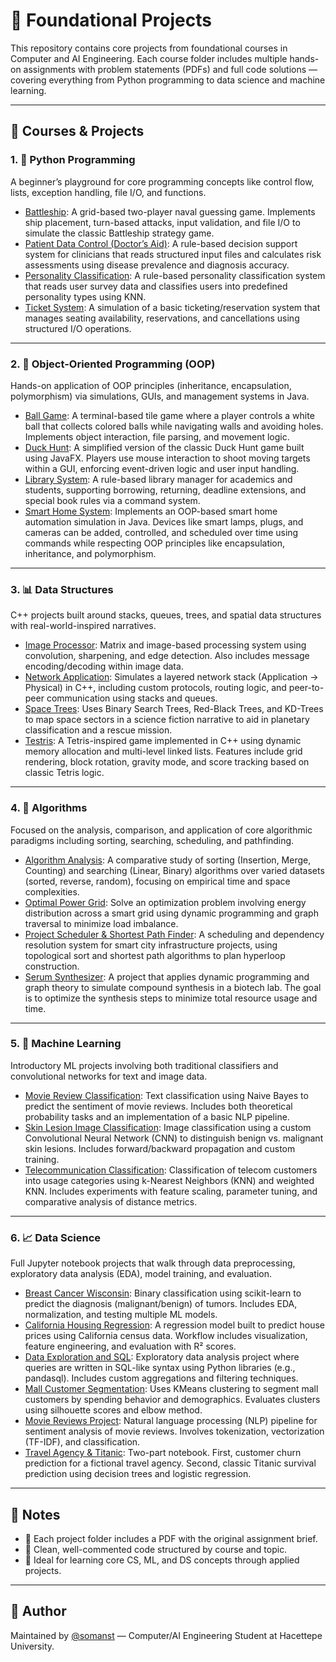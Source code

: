 # 🧠 Foundational Projects

This repository contains core projects from foundational courses in Computer and AI Engineering. Each course folder includes multiple hands-on assignments with problem statements (PDFs) and full code solutions — covering everything from Python programming to data science and machine learning.

---

## 📘 Courses & Projects

### 1. 🐍 Python Programming
A beginner’s playground for core programming concepts like control flow, lists, exception handling, file I/O, and functions.

- [Battleship](https://github.com/somanst/Foundational_Projects/tree/main/Python/Battleship): A grid-based two-player naval guessing game. Implements ship placement, turn-based attacks, input validation, and file I/O to simulate the classic Battleship strategy game.
- [Patient Data Control (Doctor’s Aid)](https://github.com/somanst/Foundational_Projects/tree/main/Python/Patient%20Data%20Control): A rule-based decision support system for clinicians that reads structured input files and calculates risk assessments using disease prevalence and diagnosis accuracy.
- [Personality Classification](https://github.com/somanst/Foundational_Projects/tree/main/Python/PersonalityClassification): A rule-based personality classification system that reads user survey data and classifies users into predefined personality types using KNN.
- [Ticket System](https://github.com/somanst/Foundational_Projects/tree/main/Python/TicketSystem): A simulation of a basic ticketing/reservation system that manages seating availability, reservations, and cancellations using structured I/O operations.

---

### 2. 🧱 Object-Oriented Programming (OOP)
Hands-on application of OOP principles (inheritance, encapsulation, polymorphism) via simulations, GUIs, and management systems in Java.

- [Ball Game](https://github.com/somanst/Foundational_Projects/tree/main/OOP/Ball%20Game): A terminal-based tile game where a player controls a white ball that collects colored balls while navigating walls and avoiding holes. Implements object interaction, file parsing, and movement logic.
- [Duck Hunt](https://github.com/somanst/Foundational_Projects/tree/main/OOP/DuckHunt): A simplified version of the classic Duck Hunt game built using JavaFX. Players use mouse interaction to shoot moving targets within a GUI, enforcing event-driven logic and user input handling.
- [Library System](https://github.com/somanst/Foundational_Projects/tree/main/OOP/LibrarySystem): A rule-based library manager for academics and students, supporting borrowing, returning, deadline extensions, and special book rules via a command system.
- [Smart Home System](https://github.com/somanst/Foundational_Projects/tree/main/OOP/Smart%20Home%20System): Implements an OOP-based smart home automation simulation in Java. Devices like smart lamps, plugs, and cameras can be added, controlled, and scheduled over time using commands while respecting OOP principles like encapsulation, inheritance, and polymorphism.

---

### 3. 📊 Data Structures
C++ projects built around stacks, queues, trees, and spatial data structures with real-world-inspired narratives.

- [Image Processor](https://github.com/somanst/Foundational_Projects/tree/main/DataStructures/ImageProcessor): Matrix and image-based processing system using convolution, sharpening, and edge detection. Also includes message encoding/decoding within image data.
- [Network Application](https://github.com/somanst/Foundational_Projects/tree/main/DataStructures/NetworkApplication): Simulates a layered network stack (Application → Physical) in C++, including custom protocols, routing logic, and peer-to-peer communication using stacks and queues.
- [Space Trees](https://github.com/somanst/Foundational_Projects/tree/main/DataStructures/SpaceTrees): Uses Binary Search Trees, Red-Black Trees, and KD-Trees to map space sectors in a science fiction narrative to aid in planetary classification and a rescue mission.
- [Testris](https://github.com/somanst/Foundational_Projects/tree/main/DataStructures/Testris): A Tetris-inspired game implemented in C++ using dynamic memory allocation and multi-level linked lists. Features include grid rendering, block rotation, gravity mode, and score tracking based on classic Tetris logic.

---

### 4. 📐 Algorithms
Focused on the analysis, comparison, and application of core algorithmic paradigms including sorting, searching, scheduling, and pathfinding.

- [Algorithm Analysis](https://github.com/somanst/Foundational_Projects/tree/main/Algorithms/AlgorithmAnalysis): A comparative study of sorting (Insertion, Merge, Counting) and searching (Linear, Binary) algorithms over varied datasets (sorted, reverse, random), focusing on empirical time and space complexities.
- [Optimal Power Grid](https://github.com/somanst/Foundational_Projects/tree/main/Algorithms/OptimalPowerGrid): Solve an optimization problem involving energy distribution across a smart grid using dynamic programming and graph traversal to minimize load imbalance.
- [Project Scheduler & Shortest Path Finder](https://github.com/somanst/Foundational_Projects/tree/main/Algorithms/ProjectScheduler%26ShortestPathFinder): A scheduling and dependency resolution system for smart city infrastructure projects, using topological sort and shortest path algorithms to plan hyperloop construction.
- [Serum Synthesizer](https://github.com/somanst/Foundational_Projects/tree/main/Algorithms/SerumSynthesizer): A project that applies dynamic programming and graph theory to simulate compound synthesis in a biotech lab. The goal is to optimize the synthesis steps to minimize total resource usage and time.

---

### 5. 🤖 Machine Learning
Introductory ML projects involving both traditional classifiers and convolutional networks for text and image data.

- [Movie Review Classification](https://github.com/somanst/Foundational_Projects/tree/main/MachineLearning/Movie_Review_Classification): Text classification using Naive Bayes to predict the sentiment of movie reviews. Includes both theoretical probability tasks and an implementation of a basic NLP pipeline.
- [Skin Lesion Image Classification](https://github.com/somanst/Foundational_Projects/tree/main/MachineLearning/Sikn_Lesion_Image_Classification): Image classification using a custom Convolutional Neural Network (CNN) to distinguish benign vs. malignant skin lesions. Includes forward/backward propagation and custom training.
- [Telecommunication Classification](https://github.com/somanst/Foundational_Projects/tree/main/MachineLearning/Telecommunicaton_Classification): Classification of telecom customers into usage categories using k-Nearest Neighbors (KNN) and weighted KNN. Includes experiments with feature scaling, parameter tuning, and comparative analysis of distance metrics.


---

### 6. 📈 Data Science
Full Jupyter notebook projects that walk through data preprocessing, exploratory data analysis (EDA), model training, and evaluation.

- [Breast Cancer Wisconsin](https://github.com/somanst/Foundational_Projects/tree/main/DataSceience/BreastCancerWisconsin): Binary classification using scikit-learn to predict the diagnosis (malignant/benign) of tumors. Includes EDA, normalization, and testing multiple ML models.
- [California Housing Regression](https://github.com/somanst/Foundational_Projects/tree/main/DataSceience/CaliforniaHousingRegression): A regression model built to predict house prices using California census data. Workflow includes visualization, feature engineering, and evaluation with R² scores.
- [Data Exploration and SQL](https://github.com/somanst/Foundational_Projects/tree/main/DataSceience/DataExplorationandSQL): Exploratory data analysis project where queries are written in SQL-like syntax using Python libraries (e.g., pandasql). Includes custom aggregations and filtering techniques.
- [Mall Customer Segmentation](https://github.com/somanst/Foundational_Projects/tree/main/DataSceience/MallCustomerSegmentation): Uses KMeans clustering to segment mall customers by spending behavior and demographics. Evaluates clusters using silhouette scores and elbow method.
- [Movie Reviews Project](https://github.com/somanst/Foundational_Projects/tree/main/DataSceience/MovieReviewsProject): Natural language processing (NLP) pipeline for sentiment analysis of movie reviews. Involves tokenization, vectorization (TF-IDF), and classification.
- [Travel Agency & Titanic](https://github.com/somanst/Foundational_Projects/tree/main/DataSceience/TravelAgency%26Titanic): Two-part notebook. First, customer churn prediction for a fictional travel agency. Second, classic Titanic survival prediction using decision trees and logistic regression.

---

## 🧾 Notes
- 📄 Each project folder includes a PDF with the original assignment brief.
- 📁 Clean, well-commented code structured by course and topic.
- 🧪 Ideal for learning core CS, ML, and DS concepts through applied projects.

---

## 🔗 Author
Maintained by [@somanst](https://github.com/somanst) — Computer/AI Engineering Student at Hacettepe University.
